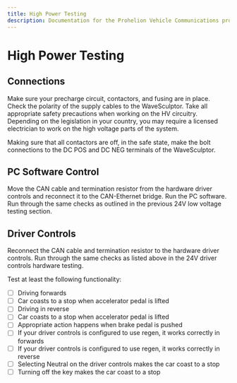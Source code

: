 ```yaml
---
title: High Power Testing
description: Documentation for the Prohelion Vehicle Communications protocol
---
```


# High Power Testing

## Connections

Make sure your precharge circuit, contactors, and fusing are in place.  Check the polarity of the supply cables to the WaveSculptor.  Take all appropriate safety precautions when working on the HV circuitry.  Depending on the legislation in your country, you may require a licensed electrician to work on the high voltage parts of the system.

Making sure that all contactors are off, in the safe state, make the bolt connections to the DC POS and DC NEG terminals of the WaveSculptor.

## PC Software Control

Move the CAN cable and termination resistor from the hardware driver controls and reconnect it to the CAN-Ethernet bridge.  Run the PC software.  Run through the same checks as outlined in the previous 24V low voltage testing section.  

## Driver Controls

Reconnect the CAN cable and termination resistor to the hardware driver controls.  Run through the same checks as listed above in the 24V driver controls hardware testing.  

Test at least the following functionality:

- [ ] Driving forwards
- [ ] Car coasts to a stop when accelerator pedal is lifted
- [ ] Driving in reverse
- [ ] Car coasts to a stop when accelerator pedal is lifted
- [ ] Appropriate action happens when brake pedal is pushed
- [ ] If your driver controls is configured to use regen, it works correctly in forwards
- [ ] If your driver controls is configured to use regen, it works correctly in reverse
- [ ] Selecting Neutral on the driver controls makes the car coast to a stop
- [ ] Turning off the key makes the car coast to a stop